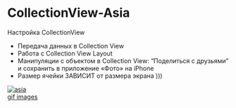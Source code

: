 # CollectionView-Asia 
Настройка CollectionView
 - Передача данных в Collection View
 - Работа с Collection View Layout
 - Манипуляции с объектом в Collection View: “Поделиться с друзьями” и сохранить в приложение «Фото» на iPhone
 - Размер ячейки ЗАВИСИТ от размера экрана )))
 
 <a href="https://ibb.co/gVxMY3H"><img src="https://i.ibb.co/YZx7g3Y/asia.jpg" alt="asia" border="0"></a><br /><a target='_blank' href='https://imgbb.com/'>gif images</a><br />
